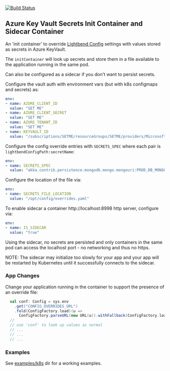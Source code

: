 [![Build Status](https://travis-ci.org/navicore/KeyVaultConfig.svg?branch=master)](https://travis-ci.org/navicore/KeyVaultConfig)

Azure Key Vault Secrets Init Container and Sidecar Container
-----

An 'init container' to override [Lightbend Config](https://github.com/lightbend/config) settings with values stored as secrets in Azure KeyVault.

The `initContainer` will look up secrets and store them in a file available to the application running in the same pod.

Can also be configured as a sidecar if you don't want to persist secrets.

Configure the vault auth with environment vars (but with k8s configmaps and secrets) as:

```yaml
env:
- name: AZURE_CLIENT_ID
  value: "SET ME"
- name: AZURE_CLIENT_SECRET
  value: "SET ME"
- name: AZURE_TENANT_ID
  value: "SET ME"
- name: KEYVAULT_ID
  value: "/subscriptions/SETME/resourceGroups/SETME/providers/Microsoft.KeyVault/vaults/SETME"
```

Configure the config override entries with `SECRETS_SPEC` where each pair is `lightbendConfigPath:secretName`:
```yaml
env:
- name: SECRETS_SPEC
  value: "akka.contrib.persistence.mongodb.mongo.mongouri:PROD_DB_MONGOURI"
```

Configure the location of the file via:
```yaml
env:
- name: SECRETS_FILE_LOCATION
  value: "/opt/config/overrides.yaml"
```

To enable sidecar a container http://localhost:8998 http server, configure via:
```yaml
env:
- name: IS_SIDECAR
  value: "true"
```
Using the sidecar, no secrets are persisted and only containers in the same pod can access the localhost port - no networking and thus no https. 

NOTE: The sidecar may initialize too slowly for your app and your app will be restarted by Kubernetes until it successfully connects to the sidecar.

### App Changes

Change your application running in the container to support the presence of an override file:

```scala
  val conf: Config = sys.env
    .get("CONFIG_OVERRIDES_URL")
    .fold(ConfigFactory.load)(u =>
      ConfigFactory.parseURL(new URL(u)).withFallback(ConfigFactory.load))
  //
  // use 'conf' to look up values as normal
  // ...
  // ...
  // ...
```

### Examples

See [examples/k8s](examples/k8s) dir for a working examples.

